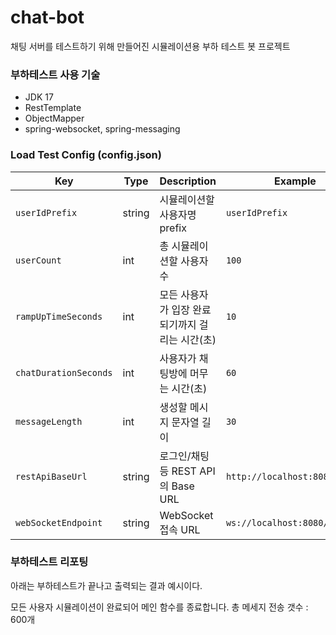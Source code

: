 # chat-bot

채팅 서버를 테스트하기 위해 만들어진 시뮬레이션용 부하 테스트 봇 프로젝트  

### 부하테스트 사용 기술
* JDK 17
* RestTemplate
* ObjectMapper
* spring-websocket, spring-messaging

### Load Test Config (config.json)

| Key | Type | Description | Example |
|-----|------|-------------|---------|
| `userIdPrefix` | string | 시뮬레이션할 사용자명 prefix   | `userIdPrefix` |
| `userCount` | int | 총 시뮬레이션할 사용자 수 | `100` |
| `rampUpTimeSeconds` | int | 모든 사용자가 입장 완료되기까지 걸리는 시간(초) | `10` |
| `chatDurationSeconds` | int | 사용자가 채팅방에 머무는 시간(초) | `60` |
| `messageLength` | int | 생성할 메시지 문자열 길이 | `30` |
| `restApiBaseUrl` | string | 로그인/채팅 등 REST API의 Base URL | `http://localhost:8080` |
| `webSocketEndpoint` | string | WebSocket 접속 URL | `ws://localhost:8080/ws/chat` |

### 부하테스트 리포팅
아래는 부하테스트가 끝나고 출력되는 결과 예시이다.

모든 사용자 시뮬레이션이 완료되어 메인 함수를 종료합니다.
총 메세지 전송 갯수 : 600개